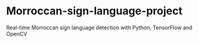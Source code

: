 # Morroccan-sign-language-project
Real-time Morroccan sign language detection with Python, TensorFlow and OpenCV
